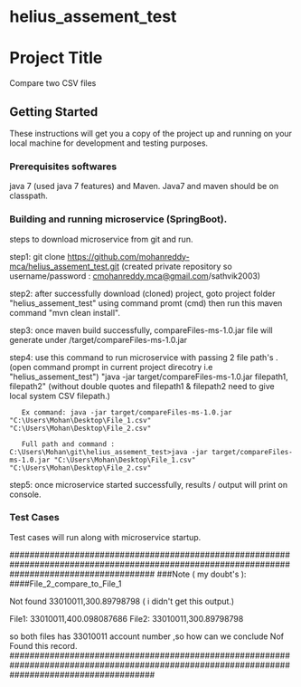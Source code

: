 # helius_assement_test

# Project Title
Compare two CSV files


## Getting Started

These instructions will get you a copy of the project up and running on your local machine for development and testing purposes.

### Prerequisites softwares

java 7 (used java 7 features)  and Maven. Java7 and maven should be on classpath.


### Building and running microservice (SpringBoot).
steps to download microservice from git and run.

step1: git clone https://github.com/mohanreddy-mca/helius_assement_test.git (created private repository so username/password : cmohanreddy.mca@gmail.com/sathvik2003)

step2: after successfully download (cloned) project, goto project folder "helius_assement_test" using command promt (cmd) 
       then run this maven command "mvn clean install".

step3: once maven build successfully, compareFiles-ms-1.0.jar file will generate under /target/compareFiles-ms-1.0.jar

step4: use this command to run microservice with passing 2 file path's . (open command prompt in current project direcotry i.e "helius_assement_test")
       "java -jar target/compareFiles-ms-1.0.jar filepath1, filepath2" (without double quotes and filepath1 & filepath2 need to give local system CSV filepath.)
	   
	   Ex command: java -jar target/compareFiles-ms-1.0.jar "C:\Users\Mohan\Desktop\File_1.csv"  "C:\Users\Mohan\Desktop\File_2.csv"
	   
	   Full path and command : C:\Users\Mohan\git\helius_assement_test>java -jar target/compareFiles-ms-1.0.jar "C:\Users\Mohan\Desktop\File_1.csv"  "C:\Users\Mohan\Desktop\File_2.csv"
	   
step5: once microservice started successfully, results / output will print on console.

### Test Cases
Test cases will run along with microservice startup. 	   


#############################################################################################################################################
###Note ( my doubt's ):
####File_2_compare_to_File_1

Not found 33010011,300.89798798 ( i didn't get this output.)

File1: 33010011,400.098087686
File2: 33010011,300.89798798

so both files has 33010011 account number ,so how can we conclude Nof Found this record.
#############################################################################################################################################